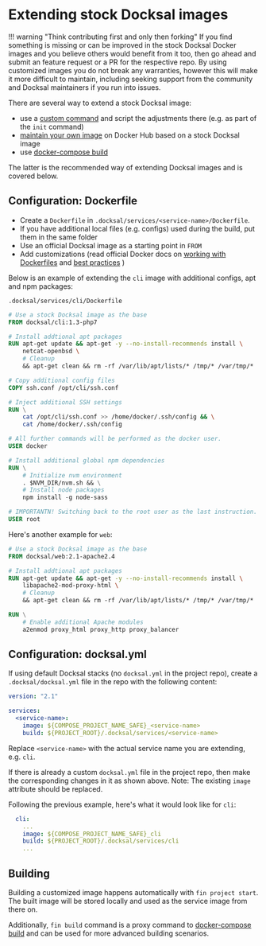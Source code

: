 # Extending stock Docksal images

!!! warning "Think contributing first and only then forking"
    If you find something is missing or can be improved in the stock Docksal Docker images and you believe others would 
    benefit from it too, then go ahead and submit an feature request or a PR for the respective repo.
    By using customized images you do not break any warranties, however this will make it more difficult to maintain, 
    including seeking support from the community and Docksal maintainers if you run into issues.

There are several way to extend a stock Docksal image:

- use a [custom command](../fin/custom-commands.md) and script the adjustments there (e.g. as part of the `init` command)
- [maintain your own image](https://github.com/docksal/service-cli/issues/9#issuecomment-308774963) on Docker Hub 
based on a stock Docksal image
- use [docker-compose build](https://docs.docker.com/compose/reference/build/)

The latter is the recommended way of extending Docksal images and is covered below. 


## Configuration: Dockerfile

- Create a `Dockerfile` in `.docksal/services/<service-name>/Dockerfile`.
- If you have additional local files (e.g. configs) used during the build, put them in the same folder
- Use an official Docksal image as a starting point in `FROM`
- Add customizations (read official Docker docs on [working with Dockerfiles](https://docs.docker.com/engine/reference/builder/) and [best practices](https://docs.docker.com/engine/userguide/eng-image/dockerfile_best-practices/) )

Below is an example of extending the `cli` image with additional configs, apt and npm packages:

`.docksal/services/cli/Dockerfile`

```Dockerfile
# Use a stock Docksal image as the base
FROM docksal/cli:1.3-php7

# Install addtional apt packages
RUN apt-get update && apt-get -y --no-install-recommends install \
    netcat-openbsd \
    # Cleanup
    && apt-get clean && rm -rf /var/lib/apt/lists/* /tmp/* /var/tmp/*

# Copy additional config files
COPY ssh.conf /opt/cli/ssh.conf

# Inject additional SSH settings
RUN \
	cat /opt/cli/ssh.conf >> /home/docker/.ssh/config && \
	cat /home/docker/.ssh/config

# All further commands will be performed as the docker user.
USER docker

# Install additional global npm dependencies
RUN \
	# Initialize nvm environment
	. $NVM_DIR/nvm.sh && \
	# Install node packages
	npm install -g node-sass

# IMPORTANTN! Switching back to the root user as the last instruction.
USER root
```

Here's another example for `web`:

```Dockerfile
# Use a stock Docksal image as the base
FROM docksal/web:2.1-apache2.4

# Install addtional apt packages
RUN apt-get update && apt-get -y --no-install-recommends install \
    libapache2-mod-proxy-html \
    # Cleanup
    && apt-get clean && rm -rf /var/lib/apt/lists/* /tmp/* /var/tmp/*

RUN \
	# Enable additional Apache modules
	a2enmod proxy_html proxy_http proxy_balancer
```

## Configuration: docksal.yml

If using default Docksal stacks (no `docksal.yml` in the project repo), create a `.docksal/docksal.yml` file in the repo 
with the following content:

```yaml
version: "2.1"

services:
  <service-name>:
    image: ${COMPOSE_PROJECT_NAME_SAFE}_<service-name>
    build: ${PROJECT_ROOT}/.docksal/services/<service-name>
```

Replace `<service-name>` with the actual service name you are extending, e.g. `cli`.

If there is already a custom `docksal.yml` file in the project repo, then make the corresponding changes in it as shown 
above. Note: The existing `image` attribute should be replaced.

Following the previous example, here's what it would look like for `cli`:

```yaml
  cli:
    ...
    image: ${COMPOSE_PROJECT_NAME_SAFE}_cli
    build: ${PROJECT_ROOT}/.docksal/services/cli
    ...
```

## Building

Building a customized image happens automatically with `fin project start`.
The built image will be stored locally and used as the service image from there on.

Additionally, `fin build` command is a proxy command to [docker-compose build](https://docs.docker.com/compose/reference/build/) 
and can be used for more advanced building scenarios. 
